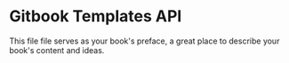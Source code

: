 # Gitbook Templates API
This file file serves as your book's preface, a great place to describe your book's content and ideas.

